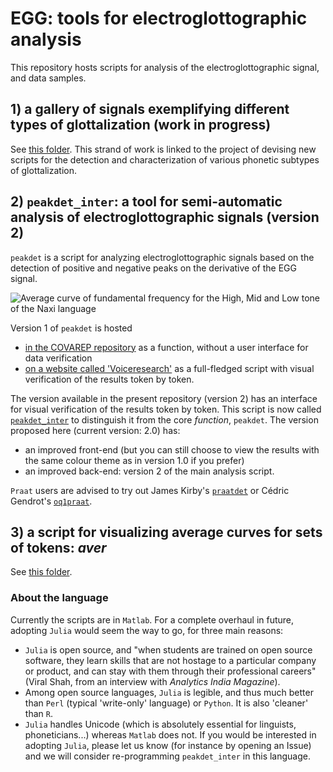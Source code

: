 EGG: tools for electroglottographic analysis
=============

This repository hosts scripts for analysis of the electroglottographic signal, and data samples. 

## 1) a gallery of signals exemplifying different types of glottalization (work in progress)
See [this folder](gallery). This strand of work is linked to the project of devising new scripts for the detection and characterization of various phonetic subtypes of glottalization.

## 2) `peakdet_inter`: a tool for semi-automatic analysis of electroglottographic signals (version 2)

`peakdet` is a script for analyzing electroglottographic signals based on the detection of positive and negative peaks on the derivative of the EGG signal. 

<img src="http://voiceresearch.free.fr/egg/images/peaks.png" alt="Average curve of fundamental frequency for the High, Mid and Low tone of the Naxi language">

Version 1 of `peakdet` is hosted 
- [in the COVAREP repository](https://github.com/covarep/covarep/tree/master/glottalsource/egg) as a function, without a user interface for data verification
- [on a website called 'Voiceresearch'](http://voiceresearch.free.fr/egg/softwares.htm#peakdet) as a full-fledged script with visual verification of the results token by token.

The version available in the present repository (version 2) has an interface for visual verification of the results token by token. This script is now called [`peakdet_inter`](peakdet_inter) to distinguish it from the core _function_, `peakdet`. The version proposed here (current version: 2.0) has: 
- an improved front-end (but you can still choose to view the results with the same colour theme as in version 1.0 if you prefer)
- an improved back-end: version 2 of the main analysis script.

`Praat` users are advised to try out James Kirby's [`praatdet`](https://github.com/kirbyj/praatdet) or Cédric Gendrot's [`oq1praat`](http://voiceresearch.free.fr/egg/#downloads).

## 3) a script for visualizing average curves for sets of tokens: *aver*
See [this folder](https://github.com/alexis-michaud/egg/tree/master/aver). 

### About the language

Currently the scripts are in `Matlab`. For a complete overhaul in future, adopting `Julia` would seem the way to go, for three main reasons: 
* `Julia` is open source, and "when students are trained on open source software, they learn skills that are not hostage to a particular company or product, and can stay with them through their professional careers" (Viral Shah, from an interview with _Analytics India Magazine_).
* Among open source languages, `Julia` is legible, and thus much better than `Perl` (typical 'write-only' language) or `Python`. It is also 'cleaner' than `R`.
* `Julia` handles Unicode (which is absolutely essential for linguists, phoneticians...) whereas `Matlab` does not. 
If you would be interested in adopting `Julia`, please let us know (for instance by opening an Issue) and we will consider re-programming `peakdet_inter` in this language.


